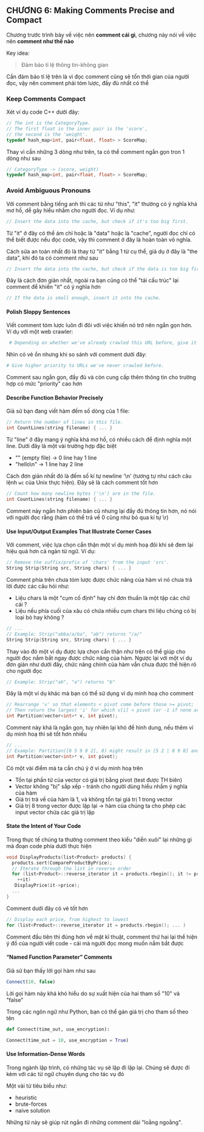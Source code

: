 ## CHƯƠNG 6: Making Comments Precise and Compact

Chương trước trình bày về việc nên **comment cái gì**, chương này nói về việc nên **comment như thế nào**

Key idea:
> Đảm bảo tỉ lệ thông tin-không gian

Cần đảm bảo tỉ lệ trên là vì đọc comment cũng sẽ tốn thời gian của người đọc, vậy nên comment phải tóm lược, đầy đủ nhất có thể

### Keep Comments Compact

Xét ví dụ code C++ dưới đây:

```C++
// The int is the CategoryType.
// The first float in the inner pair is the 'score',
// the second is the 'weight'.
typedef hash_map<int, pair<float, float> > ScoreMap;
```

Thay vì cần những 3 dòng như trên, ta có thể comment ngắn gọn tron 1 dòng như sau

```C++
// CategoryType -> (score, weight)
typedef hash_map<int, pair<float, float> > ScoreMap;
```

### Avoid Ambiguous Pronouns

Với comment bằng tiếng anh thì các từ như "this", "it" thường có ý nghĩa khá mơ hồ, dễ gây hiểu nhầm cho người đọc. Ví dụ như:

```javascript
// Insert the data into the cache, but check if it's too big first.
```

Từ "it" ở đây có thể ám chỉ hoặc là "data" hoặc là "cache", người đọc chỉ có thể biết được nếu đọc code, vậy thì comment ở đây là hoàn toàn vô nghĩa.

Cách sửa an toàn nhất đó là thay từ "it" bằng 1 từ cụ thể, giả dụ ở đây là "the data", khi đó ta có comment như sau

```javascript
// Insert the data into the cache, but check if the data is too big first.
```

Đây là cách đơn giản nhất, ngoài ra bạn cũng có thể "tái cấu trúc" lại comment để khiến "it" có ý nghĩa hơn

```javascript
// If the data is small enough, insert it into the cache.
```

#### Polish Sloppy Sentences

Viết comment tóm lược luôn đi đôi với việc khiến nó trở nên ngắn gọn hơn. Ví dụ với một web crawler:

```python
 # Depending on whether we've already crawled this URL before, give it a different priority.
```

Nhìn có vẻ ổn nhưng khi so sánh với comment dưới đây:

```python
# Give higher priority to URLs we've never crawled before.
```

Comment sau ngắn gọn, đầy đủ và còn cung cấp thêm thông tin cho trường hợp có mức "priority" cao hơn

#### Describe Function Behavior Precisely

Giả sử bạn đang viết hàm đếm số dòng của 1 file:

```C
// Return the number of lines in this file.
int CountLines(string filename) { ... }
```

Từ "line" ở đây mang ý nghĩa khá mơ hồ, có nhiều cách để định nghĩa một line. Dưới đây là một vài trường hợp đặc biệt
- "" (empty file) -> 0 line hay 1 line
- "hello\n" -> 1 line hay 2 line

Cách đơn giản nhất đó là đếm số kí tự newline '\n' (tương tự như cách câu lệnh `wc` của Unix thực hiện). Đây sẽ là cách comment tốt hơn

```C
// Count how many newline bytes ('\n') are in the file.
int CountLines(string filename) { ... }
```

Comment này ngắn hơn phiên bản cũ nhưng lại đầy đủ thông tin hơn, nó nói với người đọc rằng (hàm có thể trả về 0 cũng như bỏ qua kí tự \r)

#### Use Input/Output Examples That Illustrate Corner Cases

Với comment, việc lựa chọn cẩn thận một ví dụ minh hoạ đôi khi sẽ đem lại hiệu quả hơn cả ngàn từ ngữ. Ví dụ:

```C
// Remove the suffix/prefix of 'chars' from the input 'src'.
String Strip(String src, String chars) { ... }
```

Comment phía trên chưa tóm lược được chức năng của hàm vì nó chưa trả lời được các câu hỏi như:
- Liệu chars là một "cụm cố định" hay chỉ đơn thuần là một tập các chữ cái ?
- Liệu nếu phía cuối của xâu có chứa nhiều cụm chars thì liệu chúng có bị loại bỏ hay không ?

```C
// ...
// Example: Strip("abba/a/ba", "ab") returns "/a/"
String Strip(String src, String chars) { ... }
```

Thay vào đó một ví dụ được lựa chọn cẩn thận như trên có thể giúp cho người đọc nắm bắt ngay được chức năng của hàm. Ngược lại với một ví dụ đơn giản như dưới đây, chức năng chính của hàm vẫn chưa được thể hiện rõ cho người đọc

```C
// Example: Strip("ab", "a") returns "b"
```

Đây là một ví dụ khác mà bạn có thể sử dụng ví dụ minh hoạ cho comment

```C
// Rearrange 'v' so that elements < pivot come before those >= pivot;
// Then return the largest 'i' for which v[i] < pivot (or -1 if none are < pivot)
int Partition(vector<int>* v, int pivot);
```

Comment này khá là ngắn gọn, tuy nhiên lại khó để hình dung, nếu thêm ví dụ minh hoạ thì sẽ tốt hơn nhiều

```C
// ...
// Example: Partition([8 5 9 8 2], 8) might result in [5 2 | 8 9 8] and return 1
int Partition(vector<int>* v, int pivot);
```

Có một vài điểm mà ta cần chú ý ở ví dụ minh hoạ trên
- Tồn tại phần tử của vector có giá trị bằng pivot (test được TH biên)
- Vector không "bị" sắp xếp - tránh cho người dùng hiểu nhầm ý nghĩa của hàm
- Giá trị trả về của hàm là 1, và không tồn tại giá trị 1 trong vector
- Giá trị 8 trong vector được lặp lại -> hàm của chúng ta cho phép các input vector chứa các giá trị lặp

#### State the Intent of Your Code

Trong thực tế chúng ta thường comment theo kiểu "diễn xuôi" lại những gì mà đoạn code phía dưới thực hiện

```C++
void DisplayProducts(list<Product> products) {
  products.sort(CompareProductByPrice);
  // Iterate through the list in reverse order
  for (list<Product>::reverse_iterator it = products.rbegin(); it != products.rend();
    ++it)
   DisplayPrice(it->price);
  ...
}
```

Comment dưới đây có vẻ tốt hơn

```C++
// Display each price, from highest to lowest
for (list<Product>::reverse_iterator it = products.rbegin(); ... )
```

Comment đầu tiên thì đúng hơn về mặt kĩ thuật, comment thứ hai lại thể hiện ý đồ của người viết code - cái mà người đọc mong muốn nắm bắt được

#### “Named Function Parameter” Comments

Giả sử bạn thấy lời gọi hàm như sau

```typescript
Connect(10, false)
```

Lời gọi hàm này khá khó hiểu do sự xuất hiện của hai tham số "10" và "false"

Trong các ngôn ngữ như Python, bạn có thể gán giá trị cho tham số theo tên 

```python
def Connect(time_out, use_encryption):

Connect(time_out = 10, use_encryption = True)
```

#### Use Information-Dense Words

Trong ngành lập trình, có những tác vụ sẽ lặp đi lặp lại. Chúng sẽ được đi kèm với các từ ngữ chuyên dụng cho tác vụ đó

Một vài từ tiêu biểu như:
- heuristic
- brute-forces
- naive solution

Những từ này sẽ giúp rút ngắn đi những comment dài "loằng ngoằng".

